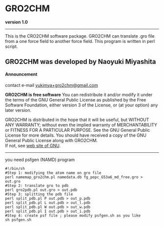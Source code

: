 GRO2CHM
=======
__version 1.0__

-----------------------------------------
 This is the CRO2CHM software package. 
 GRO2CHM can translate .gro file from a one force field to another force field.
 This program is written in perl script.

__GRO2CHM was developed by Naoyuki Miyashita__
-----------------------------------------
#### Announcement
 contact e-mail <yukimya+gro2chm@gmail.com>

__GRO2CHM is free software__
You can redistribute it and/or modify it under the terms of the GNU 
General Public License as published by the Free Software Foundation, 
either version 3 of the License, or (at your option) any later version.


GRO2CHM is distributed in the hope that it will be useful, but WITHOUT 
ANY WARRANTY; without even the implied warranty of MERCHANTABILITY or 
FITNESS FOR A PARTICULAR PURPOSE.  See the GNU General Public License 
for more details. You should have received a copy of the GNU General 
Public License along with GRO2CHM.  
If not, see [web site of GNU](http://www.gnu.org/licenses/).

----------------------------------------------------------------------

you need psfgen (NAMD) program 

    #!/bin/sh
    #Step 1: modifying the atom name on gro file 
    perl namemap_gro2chm.pl namedata.db fg_popc_G53a6_md_free.gro > out.gro
    #Step 2: translate gro to pdb
    perl gro2pdb.pl out.gro > out.pdb
    #Step 3: splitting the pdb file
    perl split_pdb.pl P out.pdb > out_p.pdb
    perl split_pdb.pl L out.pdb > out_l.pdb
    perl split_pdb.pl W out.pdb > out_w.pdb
    perl split_pdb.pl I out.pdb > out_i.pdb
    #Step 4: create psf file ; please modify psfgen.sh as you like
    sh psfgen.sh

